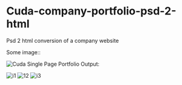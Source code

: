 # Cuda-company-portfolio-psd-2-html
Psd 2 html conversion of a company website

Some image::

![Cuda Single Page Portfolio](https://user-images.githubusercontent.com/39440175/104007746-9cc3ed00-51d2-11eb-996d-14675a2ccdec.jpeg)
Output:

![i1](https://user-images.githubusercontent.com/39440175/104007770-a5b4be80-51d2-11eb-9eb5-58b02f1804cf.PNG)
![12](https://user-images.githubusercontent.com/39440175/104007777-a8afaf00-51d2-11eb-8c38-d1865ef0734f.PNG)
![i3](https://user-images.githubusercontent.com/39440175/104008090-22479d00-51d3-11eb-9591-999a9e92d2b5.PNG)

